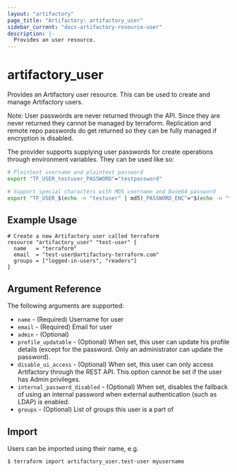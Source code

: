 ```yaml
---
layout: "artifactory"
page_title: "Artifactory: artifactory_user"
sidebar_current: "docs-artifactory-resource-user"
description: |-
  Provides an user resource.
---
```


# artifactory_user

Provides an Artifactory user resource. This can be used to create and manage Artifactory users.

Note: User passwords are never returned through the API. Since they are never returned they cannot be managed by 
terraform. Replication and remote repo passwords do get returned so they can be fully managed if encryption is disabled.

The provider supports supplying user passwords for create operations through environment variables. They can be used 
like so:

```bash
# Plaintext username and plaintext password
export "TF_USER_testuser_PASSWORD"="testpassword"

# Support special characters with MD5 username and Base64 password
export "TF_USER_$(echo -n "testuser" | md5)_PASSWORD_ENC"="$(echo -n "testpassword" | base64)"
```

## Example Usage

```hcl
# Create a new Artifactory user called terraform
resource "artifactory_user" "test-user" {
  name   = "terraform"
  email  = "test-user@artifactory-terraform.com"
  groups = ["logged-in-users", "readers"]
}
```

## Argument Reference

The following arguments are supported:

* `name` - (Required) Username for user
* `email` - (Required) Email for user
* `admin` - (Optional) 
* `profile_updatable` - (Optional) When set, this user can update his profile details (except for the password. Only an administrator can update the password).
* `disable_ui_access` - (Optional) When set, this user can only access Artifactory through the REST API. This option cannot be set if the user has Admin privileges.
* `internal_password_disabled` - (Optional) When set, disables the fallback of using an internal password when external authentication (such as LDAP) is enabled.
* `groups` - (Optional) List of groups this user is a part of

## Import

Users can be imported using their name, e.g.

```
$ terraform import artifactory_user.test-user myusername
```

